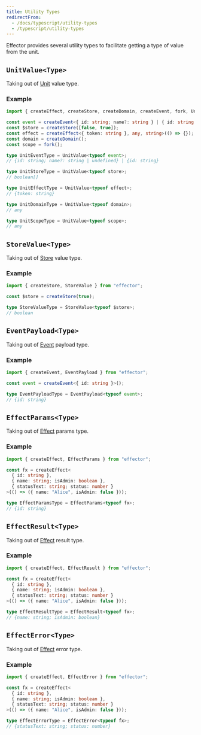 ```yaml
---
title: Utility Types
redirectFrom:
  - /docs/typescript/utility-types
  - /typescript/utility-types
---
```


Effector provides several utility types to facilitate getting a type of value from the unit.

## `UnitValue<Type>`

Taking out of [Unit](/en/explanation/glossary#common-unit) value type.

### Example

```ts
import { createEffect, createStore, createDomain, createEvent, fork, UnitValue } from "effector";

const event = createEvent<{ id: string; name?: string } | { id: string }>();
const $store = createStore([false, true]);
const effect = createEffect<{ token: string }, any, string>(() => {});
const domain = createDomain();
const scope = fork();

type UnitEventType = UnitValue<typeof event>;
// {id: string; name?: string | undefined} | {id: string}

type UnitStoreType = UnitValue<typeof store>;
// boolean[]

type UnitEffectType = UnitValue<typeof effect>;
// {token: string}

type UnitDomainType = UnitValue<typeof domain>;
// any

type UnitScopeType = UnitValue<typeof scope>;
// any
```

## `StoreValue<Type>`

Taking out of [Store](/en/api/effector/Store) value type.

### Example

```ts
import { createStore, StoreValue } from "effector";

const $store = createStore(true);

type StoreValueType = StoreValue<typeof $store>;
// boolean
```

## `EventPayload<Type>`

Taking out of [Event](/en/api/effector/Event) payload type.

### Example

```ts
import { createEvent, EventPayload } from "effector";

const event = createEvent<{ id: string }>();

type EventPayloadType = EventPayload<typeof event>;
// {id: string}
```

## `EffectParams<Type>`

Taking out of [Effect](/en/api/effector/Effect) params type.

### Example

```ts
import { createEffect, EffectParams } from "effector";

const fx = createEffect<
  { id: string },
  { name: string; isAdmin: boolean },
  { statusText: string; status: number }
>(() => ({ name: "Alice", isAdmin: false }));

type EffectParamsType = EffectParams<typeof fx>;
// {id: string}
```

## `EffectResult<Type>`

Taking out of [Effect](/en/api/effector/Effect) result type.

### Example

```ts
import { createEffect, EffectResult } from "effector";

const fx = createEffect<
  { id: string },
  { name: string; isAdmin: boolean },
  { statusText: string; status: number }
>(() => ({ name: "Alice", isAdmin: false }));

type EffectResultType = EffectResult<typeof fx>;
// {name: string; isAdmin: boolean}
```

## `EffectError<Type>`

Taking out of [Effect](/en/api/effector/Effect) error type.

### Example

```ts
import { createEffect, EffectError } from "effector";

const fx = createEffect<
  { id: string },
  { name: string; isAdmin: boolean },
  { statusText: string; status: number }
>(() => ({ name: "Alice", isAdmin: false }));

type EffectErrorType = EffectError<typeof fx>;
// {statusText: string; status: number}
```
